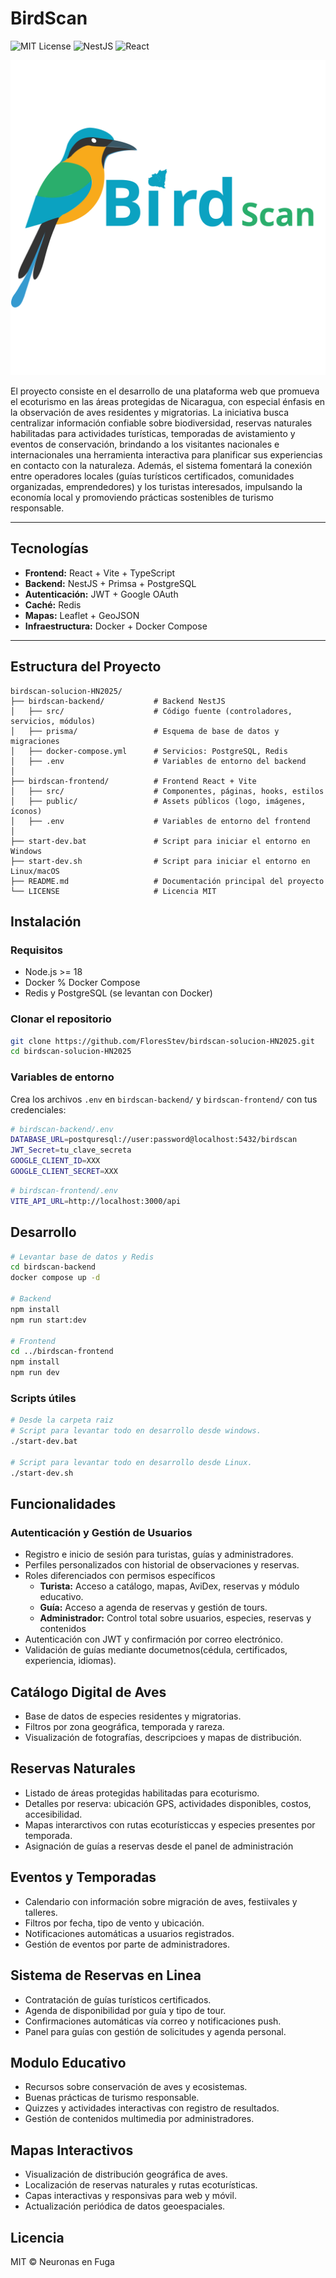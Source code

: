 # BirdScan

![MIT License](https://img.shields.io/badge/license-MIT-green)
![NestJS](https://img.shields.io/badge/backend-NestJS-red)
![React](https://img.shields.io/badge/frontend-React-blue)

![Logo](/birdscan-frontend/public/BirdScan_logo.svg)

El proyecto consiste en el desarrollo de una plataforma web que promueva el ecoturismo en las áreas protegidas de Nicaragua, con especial énfasis en la observación de aves residentes y migratorias.
La iniciativa busca centralizar información confiable sobre biodiversidad, reservas naturales habilitadas para actividades turísticas, temporadas de avistamiento y eventos de conservación, brindando a los visitantes nacionales e internacionales una herramienta interactiva para planificar sus experiencias en contacto con la naturaleza.
Además, el sistema fomentará la conexión entre operadores locales (guías turísticos certificados, comunidades organizadas, emprendedores) y los turistas interesados, impulsando la economía local y promoviendo prácticas sostenibles de turismo responsable.

---

## Tecnologías

- **Frontend:** React + Vite + TypeScript
- **Backend:** NestJS + Primsa + PostgreSQL
- **Autenticación:** JWT + Google OAuth
- **Caché:** Redis
- **Mapas:** Leaflet + GeoJSON
- **Infraestructura:** Docker + Docker Compose

---

## Estructura del Proyecto
```
birdscan-solucion-HN2025/
├── birdscan-backend/           # Backend NestJS
│   ├── src/                    # Código fuente (controladores, servicios, módulos)
│   ├── prisma/                 # Esquema de base de datos y migraciones
│   ├── docker-compose.yml      # Servicios: PostgreSQL, Redis
│   ├── .env                    # Variables de entorno del backend
│
├── birdscan-frontend/          # Frontend React + Vite
│   ├── src/                    # Componentes, páginas, hooks, estilos
│   ├── public/                 # Assets públicos (logo, imágenes, íconos)
│   ├── .env                    # Variables de entorno del frontend 
│
├── start-dev.bat               # Script para iniciar el entorno en Windows
├── start-dev.sh                # Script para iniciar el entorno en Linux/macOS
├── README.md                   # Documentación principal del proyecto
└── LICENSE                     # Licencia MIT
```

## Instalación

### Requisitos

- Node.js >= 18
- Docker % Docker Compose
- Redis y PostgreSQL (se levantan con Docker)

### Clonar el repositorio

```bash
git clone https://github.com/FloresStev/birdscan-solucion-HN2025.git
cd birdscan-solucion-HN2025
```

### Variables de entorno

Crea los archivos `.env` en `birdscan-backend/` y `birdscan-frontend/` con tus credenciales:

```bash
# birdscan-backend/.env
DATABASE_URL=postquresql://user:password@localhost:5432/birdscan
JWT_Secret=tu_clave_secreta
GOOGLE_CLIENT_ID=XXX
GOOGLE_CLIENT_SECRET=XXX
```

```bash
# birdscan-frontend/.env
VITE_API_URL=http://localhost:3000/api
```

## Desarrollo

```bash
# Levantar base de datos y Redis
cd birdscan-backend
docker compose up -d

# Backend
npm install
npm run start:dev

# Frontend
cd ../birdscan-frontend
npm install
npm run dev
```

### Scripts útiles
``` bash
# Desde la carpeta raiz
# Script para levantar todo en desarrollo desde windows.
./start-dev.bat

# Script para levantar todo en desarrollo desde Linux.
./start-dev.sh
```

## Funcionalidades

### Autenticación y Gestión de Usuarios

- Registro e inicio de sesión para turistas, guías y administradores.
- Perfiles personalizados con historial de observaciones y reservas.
- Roles diferenciados con permisos específicos
  - **Turista:** Acceso a catálogo, mapas, AviDex, reservas y módulo educativo.
  - **Guía:** Acceso a agenda de reservas y gestión de tours.
  - **Administrador:** Control total sobre usuarios, especies, reservas y contenidos
- Autenticación con JWT y confirmación por correo electrónico.
- Validación de guías mediante documetnos(cédula, certificados, experiencia, idiomas).

## Catálogo Digital de Aves

- Base de datos de especies residentes y migratorias.
- Filtros por zona geográfica, temporada y rareza.
- Visualización de fotografías, descripcioes y mapas de distribución.

## Reservas Naturales

- Listado de áreas protegidas habilitadas para ecoturismo.
- Detalles por reserva: ubicación GPS, actividades disponibles, costos, accesibilidad.
- Mapas interarctivos con rutas ecoturísticcas y especies presentes por temporada.
- Asignación de guías a reservas desde el panel de administración

## Eventos y Temporadas

- Calendario con información sobre migración de aves, festiivales y talleres.
- Filtros por fecha, tipo de vento y ubicación.
- Notificaciones automáticas a usuarios registrados.
- Gestión de eventos por parte de administradores.

## Sistema de Reservas en Linea

- Contratación de guías turísticos certificados.
- Agenda de disponibilidad por guía y tipo de tour.
- Confirmaciones automáticas vía correo y notificaciones push.
- Panel para guías con gestión de solicitudes y agenda personal.

## Modulo Educativo

- Recursos sobre conservación de aves y ecosistemas.
- Buenas prácticas de turismo responsable.
- Quizzes y actividades interactivas con registro de resultados.
- Gestión de contenidos multimedia por administradores.

## Mapas Interactivos

- Visualización de distribución geográfica de aves.
- Localización de reservas naturales y rutas ecoturísticas.
- Capas interactivas y responsivas para web y móvil.
- Actualización periódica de datos geoespaciales.

## Licencia

MIT © Neuronas en Fuga
